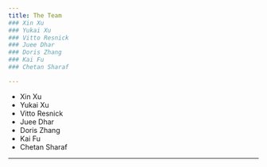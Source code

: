 ```yaml
---
title: The Team
### Xin Xu 
### Yukai Xu
### Vitto Resnick
### Juee Dhar
### Doris Zhang
### Kai Fu
### Chetan Sharaf

---
```


  - Xin Xu  
  - Yukai Xu 
  - Vitto Resnick 
  - Juee Dhar 
  - Doris Zhang 
  - Kai Fu
  - Chetan Sharaf

---

